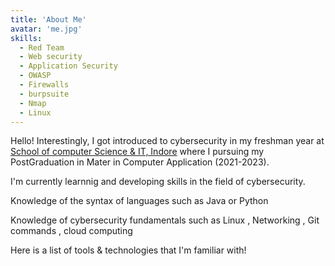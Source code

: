 ```yaml
---
title: 'About Me'
avatar: 'me.jpg'
skills:
  - Red Team
  - Web security 
  - Application Security
  - OWASP 
  - Firewalls
  - burpsuite
  - Nmap
  - Linux
---
```


Hello! Interestingly, I got introduced to cybersecurity  in my freshman year at [School of computer Science & IT, Indore](http://www.scs.dauniv.ac.in/) where I pursuing my PostGraduation in Mater in Computer Application (2021-2023).

I'm currently learnnig and developing skills in the field of cybersecurity.

Knowledge of the syntax of languages such as Java or Python

Knowledge of cybersecurity fundamentals such as Linux , Networking , Git commands , cloud computing

Here is a list of tools & technologies that I'm familiar with!
